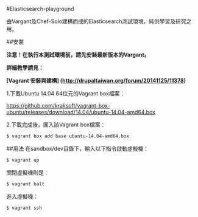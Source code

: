 #Elasticsearch-playground


由Vargant及Chef-Solo建構而成的Elasticsearch測試環境，純供學習及研究之用。

##安裝

**注意！在執行本測試環境前，請先安裝最新版本的Vargant。**

**詳細教學請見：**

**[Vagrant 安裝與建構] (http://drupaltaiwan.org/forum/20141125/11378)**

1.下載Ubuntu 14.04 64位元的Vagrant box檔案：

https://github.com/kraksoft/vagrant-box-ubuntu/releases/download/14.04/ubuntu-14.04-amd64.box

2.下載完成後，匯入該Vagrant box檔案：

```bash
$ vagrant box add base ubuntu-14.04-amd64.box
```

##用法
在sandbox/dev目錄下，輸入以下指令啟動虛擬機：

```bash
$ vagrant up
```

關閉虛擬機則是：

```bash
$ vagrant halt
```

進入虛擬機：

```bash
$ vagrant ssh
```
